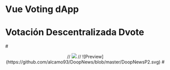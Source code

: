 # Vue Voting dApp

<h1> Votación Descentralizada Dvote </h1>
#<p align="center">		
 // <img src="https://github.com/alcamo93/Dvote/blob/master/logo.PNG">	
 //  ![Preview](https://github.com/alcamo93/DoopNews/blob/master/DoopNewsP2.svg)	
#</p>
 
